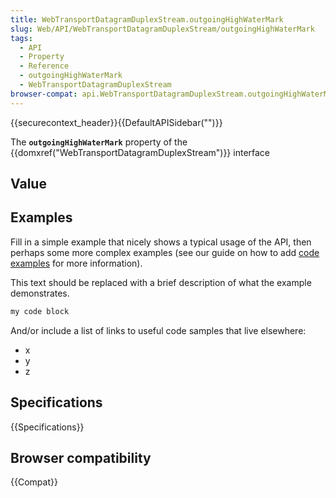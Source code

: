 ```yaml
---
title: WebTransportDatagramDuplexStream.outgoingHighWaterMark
slug: Web/API/WebTransportDatagramDuplexStream/outgoingHighWaterMark
tags:
  - API
  - Property
  - Reference
  - outgoingHighWaterMark
  - WebTransportDatagramDuplexStream
browser-compat: api.WebTransportDatagramDuplexStream.outgoingHighWaterMark
---
```

{{securecontext_header}}{{DefaultAPISidebar("")}}

The **`outgoingHighWaterMark`** property of the {{domxref("WebTransportDatagramDuplexStream")}} interface 

## Value



## Examples

Fill in a simple example that nicely shows a typical usage of the API, then perhaps some more complex examples (see our guide on how to add [code examples](/en-US/docs/MDN/Contribute/Structures/Code_examples) for more information).

This text should be replaced with a brief description of what the example demonstrates.

```js
my code block
```

And/or include a list of links to useful code samples that live elsewhere:

*   x
*   y
*   z

## Specifications

{{Specifications}}

## Browser compatibility

{{Compat}}


